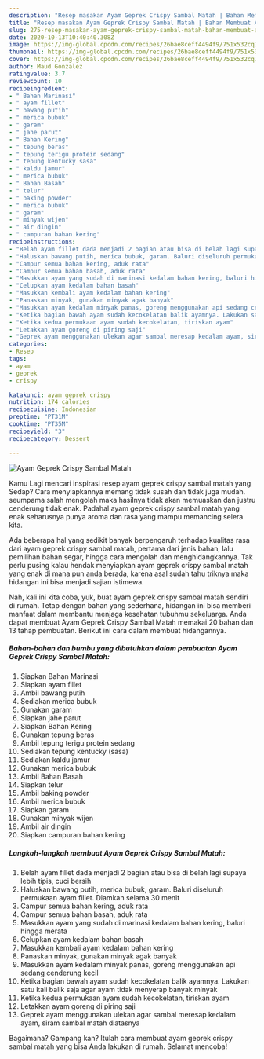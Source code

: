 ```yaml
---
description: "Resep masakan Ayam Geprek Crispy Sambal Matah | Bahan Membuat Ayam Geprek Crispy Sambal Matah Yang Sedap"
title: "Resep masakan Ayam Geprek Crispy Sambal Matah | Bahan Membuat Ayam Geprek Crispy Sambal Matah Yang Sedap"
slug: 275-resep-masakan-ayam-geprek-crispy-sambal-matah-bahan-membuat-ayam-geprek-crispy-sambal-matah-yang-sedap
date: 2020-10-13T10:40:40.308Z
image: https://img-global.cpcdn.com/recipes/26bae8ceff4494f9/751x532cq70/ayam-geprek-crispy-sambal-matah-foto-resep-utama.jpg
thumbnail: https://img-global.cpcdn.com/recipes/26bae8ceff4494f9/751x532cq70/ayam-geprek-crispy-sambal-matah-foto-resep-utama.jpg
cover: https://img-global.cpcdn.com/recipes/26bae8ceff4494f9/751x532cq70/ayam-geprek-crispy-sambal-matah-foto-resep-utama.jpg
author: Maud Gonzalez
ratingvalue: 3.7
reviewcount: 10
recipeingredient:
- " Bahan Marinasi"
- " ayam fillet"
- " bawang putih"
- " merica bubuk"
- " garam"
- " jahe parut"
- " Bahan Kering"
- " tepung beras"
- " tepung terigu protein sedang"
- " tepung kentucky sasa"
- " kaldu jamur"
- " merica bubuk"
- " Bahan Basah"
- " telur"
- " baking powder"
- " merica bubuk"
- " garam"
- " minyak wijen"
- " air dingin"
- " campuran bahan kering"
recipeinstructions:
- "Belah ayam fillet dada menjadi 2 bagian atau bisa di belah lagi supaya lebih tipis, cuci bersih"
- "Haluskan bawang putih, merica bubuk, garam. Baluri diseluruh permukaan ayam fillet. Diamkan selama 30 menit"
- "Campur semua bahan kering, aduk rata"
- "Campur semua bahan basah, aduk rata"
- "Masukkan ayam yang sudah di marinasi kedalam bahan kering, baluri hingga merata"
- "Celupkan ayam kedalam bahan basah"
- "Masukkan kembali ayam kedalam bahan kering"
- "Panaskan minyak, gunakan minyak agak banyak"
- "Masukkan ayam kedalam minyak panas, goreng menggunakan api sedang cenderung kecil"
- "Ketika bagian bawah ayam sudah kecokelatan balik ayamnya. Lakukan satu kali balik saja agar ayam tidak menyerap banyak minyak"
- "Ketika kedua permukaan ayam sudah kecokelatan, tiriskan ayam"
- "Letakkan ayam goreng di piring saji"
- "Geprek ayam menggunakan ulekan agar sambal meresap kedalam ayam, siram sambal matah diatasnya"
categories:
- Resep
tags:
- ayam
- geprek
- crispy

katakunci: ayam geprek crispy 
nutrition: 174 calories
recipecuisine: Indonesian
preptime: "PT31M"
cooktime: "PT35M"
recipeyield: "3"
recipecategory: Dessert

---
```



![Ayam Geprek Crispy Sambal Matah](https://img-global.cpcdn.com/recipes/26bae8ceff4494f9/751x532cq70/ayam-geprek-crispy-sambal-matah-foto-resep-utama.jpg)

Kamu Lagi mencari inspirasi resep ayam geprek crispy sambal matah yang Sedap? Cara menyiapkannya memang tidak susah dan tidak juga mudah. seumpama salah mengolah maka hasilnya tidak akan memuaskan dan justru cenderung tidak enak. Padahal ayam geprek crispy sambal matah yang enak seharusnya punya aroma dan rasa yang mampu memancing selera kita.

Ada beberapa hal yang sedikit banyak berpengaruh terhadap kualitas rasa dari ayam geprek crispy sambal matah, pertama dari jenis bahan, lalu pemilihan bahan segar, hingga cara mengolah dan menghidangkannya. Tak perlu pusing kalau hendak menyiapkan ayam geprek crispy sambal matah yang enak di mana pun anda berada, karena asal sudah tahu triknya maka hidangan ini bisa menjadi sajian istimewa.




Nah, kali ini kita coba, yuk, buat ayam geprek crispy sambal matah sendiri di rumah. Tetap dengan bahan yang sederhana, hidangan ini bisa memberi manfaat dalam membantu menjaga kesehatan tubuhmu sekeluarga. Anda dapat membuat Ayam Geprek Crispy Sambal Matah memakai 20 bahan dan 13 tahap pembuatan. Berikut ini cara dalam membuat hidangannya.

<!--inarticleads1-->

##### Bahan-bahan dan bumbu yang dibutuhkan dalam pembuatan Ayam Geprek Crispy Sambal Matah:

1. Siapkan  Bahan Marinasi
1. Siapkan  ayam fillet
1. Ambil  bawang putih
1. Sediakan  merica bubuk
1. Gunakan  garam
1. Siapkan  jahe parut
1. Siapkan  Bahan Kering
1. Gunakan  tepung beras
1. Ambil  tepung terigu protein sedang
1. Sediakan  tepung kentucky (sasa)
1. Sediakan  kaldu jamur
1. Gunakan  merica bubuk
1. Ambil  Bahan Basah
1. Siapkan  telur
1. Ambil  baking powder
1. Ambil  merica bubuk
1. Siapkan  garam
1. Gunakan  minyak wijen
1. Ambil  air dingin
1. Siapkan  campuran bahan kering




<!--inarticleads2-->

##### Langkah-langkah membuat Ayam Geprek Crispy Sambal Matah:

1. Belah ayam fillet dada menjadi 2 bagian atau bisa di belah lagi supaya lebih tipis, cuci bersih
1. Haluskan bawang putih, merica bubuk, garam. Baluri diseluruh permukaan ayam fillet. Diamkan selama 30 menit
1. Campur semua bahan kering, aduk rata
1. Campur semua bahan basah, aduk rata
1. Masukkan ayam yang sudah di marinasi kedalam bahan kering, baluri hingga merata
1. Celupkan ayam kedalam bahan basah
1. Masukkan kembali ayam kedalam bahan kering
1. Panaskan minyak, gunakan minyak agak banyak
1. Masukkan ayam kedalam minyak panas, goreng menggunakan api sedang cenderung kecil
1. Ketika bagian bawah ayam sudah kecokelatan balik ayamnya. Lakukan satu kali balik saja agar ayam tidak menyerap banyak minyak
1. Ketika kedua permukaan ayam sudah kecokelatan, tiriskan ayam
1. Letakkan ayam goreng di piring saji
1. Geprek ayam menggunakan ulekan agar sambal meresap kedalam ayam, siram sambal matah diatasnya




Bagaimana? Gampang kan? Itulah cara membuat ayam geprek crispy sambal matah yang bisa Anda lakukan di rumah. Selamat mencoba!
